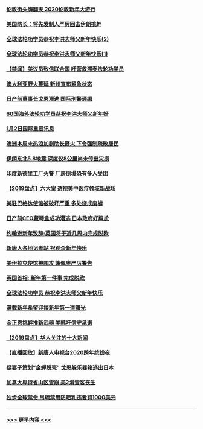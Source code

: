 #### [伦敦街头嗨翻天 2020伦敦新年大游行](../pages/prog202/a102743925.md?t=01030733) 
#### [美国防长：将先发制人严厉回击伊朗挑衅](../pages/prog202/a102743930.md?t=01030733) 
#### [全球法轮功学员恭祝李洪志师父新年快乐(2)](../pages/prog202/a102743899.md?t=01030733) 
#### [全球法轮功学员恭祝李洪志师父新年快乐(1)](../pages/prog202/a102743766.md?t=01030733) 
#### [【禁闻】美议员致信联合国 吁营救滞泰法轮功学员](../pages/prog202/a102743781.md?t=01030733) 
#### [澳大利亚野火蔓延 新州宣布紧急状态](../pages/prog202/a102743681.md?t=01030733) 
#### [日产前董事长戈恩潜逃 国际刑警通缉](../pages/prog202/a102743676.md?t=01030733) 
#### [60国海外法轮功学员恭祝李洪志师父新年好](../pages/prog202/a102743628.md?t=01030733) 
#### [1月2日国际重要讯息](../pages/prog202/a102743488.md?t=01030733) 
#### [澳洲本周末热浪加剧助长野火 下令强制疏散居民](../pages/prog202/a102743421.md?t=01030733) 
#### [伊朗东北5.8地震 深度仅8公里尚未传出灾损](../pages/prog202/a102743396.md?t=01030733) 
#### [印度新德里工厂火警 厂房倒塌恐有多人受困](../pages/prog202/a102743386.md?t=01030733) 
#### [【2019盘点】六大案 透视美中医疗领域新战场](../pages/prog202/a102743227.md?t=01030733) 
#### [美驻巴格达使馆被破坏严重 多处烧成废墟](../pages/prog202/a102743244.md?t=01030733) 
#### [日产前CEO藏琴盒成功潜逃 日本政府好尴尬](../pages/prog202/a102742937.md?t=01030733) 
#### [约翰逊新年致辞:英国将于近几周内完成脱欧](../pages/prog202/a102742956.md?t=01030733) 
#### [新唐人各地记者站 祝观众新年快乐](../pages/prog202/a102742785.md?t=01030733) 
#### [美伊拉克使馆被围攻 篷佩奥严厉警告](../pages/prog202/a102742994.md?t=01030733) 
#### [英国首相: 新年第一件事 完成脱欧](../pages/prog202/a102742907.md?t=01030733) 
#### [全球法轮功学员 恭祝李洪志师父新年快乐](../pages/prog202/a102742900.md?t=01030733) 
#### [满载新年希望迎接新年第一道曙光](../pages/prog202/a102742809.md?t=01030733) 
#### [金正恩挑衅推新武器 美韩吁信守承诺](../pages/prog202/a102742799.md?t=01030733) 
#### [【2019盘点】华人关注的十大新闻](../pages/prog202/a102742748.md?t=01030733) 
#### [【直播回放】新唐人电视台2020跨年缤纷夜](../pages/prog202/a102738273.md?t=01030733) 
#### [疑妻子策划“金蝉脱壳” 戈恩躲乐器箱逃出日本](../pages/prog202/a102742535.md?t=01030733) 
#### [加拿大卑诗省山区雪崩 美2滑雪客丧生](../pages/prog202/a102742491.md?t=01030733) 
#### [独步全球禁令 帛琉禁用防晒乳违者罚1000美元](../pages/prog202/a102742478.md?t=01030733) 

----
#### [ >>> 更早内容 <<< ](../indexes/prog202-earlier.md)
